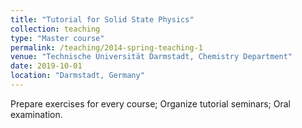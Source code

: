 ```yaml
---
title: "Tutorial for Solid State Physics"
collection: teaching
type: "Master course"
permalink: /teaching/2014-spring-teaching-1
venue: "Technische Universität Darmstadt, Chemistry Department"
date: 2019-10-01
location: "Darmstadt, Germany"
---
```


Prepare exercises for every course; Organize tutorial seminars; Oral examination.